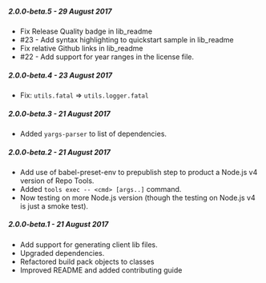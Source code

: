 ##### 2.0.0-beta.5 - 29 August 2017

- Fix Release Quality badge in lib_readme
- #23 - Add syntax highlighting to quickstart sample in lib_readme
- Fix relative Github links in lib_readme
- #22 - Add support for year ranges in the license file.

##### 2.0.0-beta.4 - 23 August 2017

- Fix: `utils.fatal` => `utils.logger.fatal`

##### 2.0.0-beta.3 - 21 August 2017

- Added `yargs-parser` to list of dependencies.

##### 2.0.0-beta.2 - 21 August 2017

- Add use of babel-preset-env to prepublish step to product a Node.js v4
  version of Repo Tools.
- Added `tools exec -- <cmd> [args..]` command.
- Now testing on more Node.js version (though the testing on Node.js v4 is just
  a smoke test).

##### 2.0.0-beta.1 - 21 August 2017

- Add support for generating client lib files.
- Upgraded dependencies.
- Refactored build pack objects to classes
- Improved README and added contributing guide